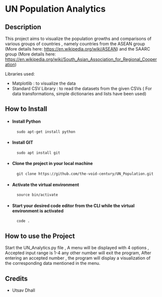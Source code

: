 # UN Population Analytics

##  Description
This project aims to visualize the population growths and comparisons of various groups of countries , namely countries from the ASEAN group (More details here: https://en.wikipedia.org/wiki/ASEAN)
and the SAARC group (More details here: https://en.wikipedia.org/wiki/South_Asian_Association_for_Regional_Cooperation)

Libraries used:

- Matplotlib : to visualize the data
- Standard CSV Library : to read the datasets from the given CSVs
( For data transformations, simple dictionaries and lists have been used)

## How to Install

 - #### Install Python
		 sudo apt-get install python
 - #### Install GIT
		 sudo apt install git
- #### Clone the project in your local machine
		git clone https://github.com/the-void-century/UN_Population.git
- #### Activate the virtual environment
		source bin/activate
- #### Start your desired code editor from the CLI while the virtual environment is activated
		code .

## How to use the Project
Start the UN_Analytics.py file , A menu will be displayed with 4 options , Accepted input range is 1-4 any other number will exit the program, After entering an accepted number , the program will display a visualization of the corresponding data mentioned in the menu.

## Credits
- Utsav Dhall


